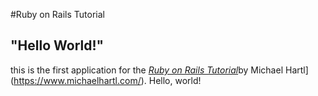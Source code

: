#Ruby on Rails Tutorial 

## "Hello World!"

this is the first application for the [*Ruby on Rails Tutorial*](https://www.railstutorial.org/)by Michael Hartl](https://www.michaelhartl.com/). Hello, world!
